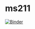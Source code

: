 # ms211

[![Binder](https://mybinder.org/badge_logo.svg)](https://mybinder.org/v2/gh/remmessias/ms211/main)
